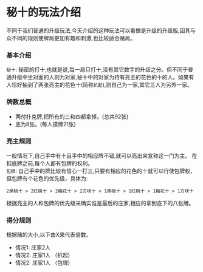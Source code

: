 秘十的玩法介绍
========


不同于我们普通的升级玩法,今天介绍的这种玩法可以看做是升级的升级版,因其与众不同的规则使牌局更加有趣和刺激,也比较适合赌局。

### 基本介绍
<code>秘十</code>: 秘密的打十,也就是说,每一局只打十,没有其它数字的升级之分。但不同于普通升级中坐对面的人则为对家,秘十中的对家为持有亮主的花色的十的人。如果有人恰好抽到了两张亮主的花色十(简称<code>扒起</code>),则自己为一家,其它三人为另外一家。

### 牌数总概
- 两付扑克牌,把所有的三和四都拿掉。(总共92张)
- 底为8张。(每人摸牌21张)

### 亮主规则
一般情况下,自己手中有十且手中的相应牌不错,就可以亮出来宣称这一门为主。
在扣底牌之前,每个人都有包牌的权利。<br>
<code>包牌</code>: 自己手中的牌比较有信心一打三,只要有相应的花色的十就可以行使包牌权，但包牌有个花色的优先级，具体为:
```
2黑桃十 > 2红桃十 > 2梅花十 > 2方块十 > 1黑桃十 > 1红桃十 > 1梅花十 > 1方块十
```
根据亮主的人和包牌的优先级来确实谁是最后的庄家,相应的拿到底下的八张牔。

### 得分规则
根据赌的大小,以下由X来代表倍数。
- 情况1: 庄家2人
- 情况2: 庄家1人 （扒起)
- 情况2: 庄家1人 （包牌)

